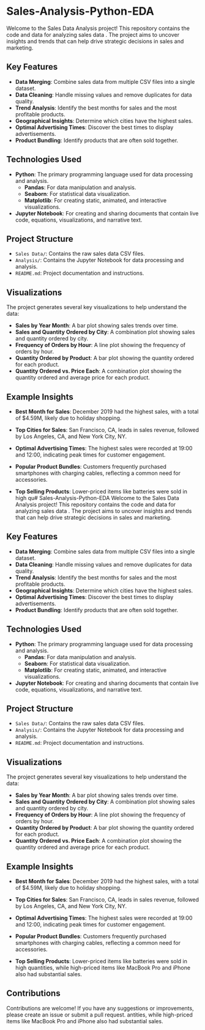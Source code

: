 # Sales-Analysis-Python-EDA
Welcome to the Sales Data Analysis project! This repository contains the code and data for analyzing sales data . The project aims to uncover insights and trends that can help drive strategic decisions in sales and marketing.


## Key Features

- **Data Merging**: Combine sales data from multiple CSV files into a single dataset.
- **Data Cleaning**: Handle missing values and remove duplicates for data quality.
- **Trend Analysis**: Identify the best months for sales and the most profitable products.
- **Geographical Insights**: Determine which cities have the highest sales.
- **Optimal Advertising Times**: Discover the best times to display advertisements.
- **Product Bundling**: Identify products that are often sold together.

## Technologies Used

- **Python**: The primary programming language used for data processing and analysis.
  - **Pandas**: For data manipulation and analysis.
  - **Seaborn**: For statistical data visualization.
  - **Matplotlib**: For creating static, animated, and interactive visualizations.
- **Jupyter Notebook**: For creating and sharing documents that contain live code, equations, visualizations, and narrative text.


## Project Structure

- `Sales Data/`: Contains the raw sales data CSV files.
- `Analysis/`: Contains the Jupyter Notebook for data processing and analysis.
- `README.md`: Project documentation and instructions.


## Visualizations

The project generates several key visualizations to help understand the data:

- **Sales by Year Month**: A bar plot showing sales trends over time.
- **Sales and Quantity Ordered by City**: A combination plot showing sales and quantity ordered by city.
- **Frequency of Orders by Hour**: A line plot showing the frequency of orders by hour.
- **Quantity Ordered by Product**: A bar plot showing the quantity ordered for each product.
- **Quantity Ordered vs. Price Each**: A combination plot showing the quantity ordered and average price for each product.


## Example Insights

- **Best Month for Sales**: December 2019 had the highest sales, with a total of $4.59M, likely due to holiday shopping.

- **Top Cities for Sales**: San Francisco, CA, leads in sales revenue, followed by Los Angeles, CA, and New York City, NY.

- **Optimal Advertising Times**: The highest sales were recorded at 19:00 and 12:00, indicating peak times for customer engagement.

- **Popular Product Bundles**: Customers frequently purchased smartphones with charging cables, reflecting a common need for accessories.

- **Top Selling Products**: Lower-priced items like batteries were sold in high qu# Sales-Analysis-Python-EDA
Welcome to the Sales Data Analysis project! This repository contains the code and data for analyzing sales data . The project aims to uncover insights and trends that can help drive strategic decisions in sales and marketing.


## Key Features

- **Data Merging**: Combine sales data from multiple CSV files into a single dataset.
- **Data Cleaning**: Handle missing values and remove duplicates for data quality.
- **Trend Analysis**: Identify the best months for sales and the most profitable products.
- **Geographical Insights**: Determine which cities have the highest sales.
- **Optimal Advertising Times**: Discover the best times to display advertisements.
- **Product Bundling**: Identify products that are often sold together.

## Technologies Used

- **Python**: The primary programming language used for data processing and analysis.
  - **Pandas**: For data manipulation and analysis.
  - **Seaborn**: For statistical data visualization.
  - **Matplotlib**: For creating static, animated, and interactive visualizations.
- **Jupyter Notebook**: For creating and sharing documents that contain live code, equations, visualizations, and narrative text.


## Project Structure

- `Sales Data/`: Contains the raw sales data CSV files.
- `Analysis/`: Contains the Jupyter Notebook for data processing and analysis.
- `README.md`: Project documentation and instructions.


## Visualizations

The project generates several key visualizations to help understand the data:

- **Sales by Year Month**: A bar plot showing sales trends over time.
- **Sales and Quantity Ordered by City**: A combination plot showing sales and quantity ordered by city.
- **Frequency of Orders by Hour**: A line plot showing the frequency of orders by hour.
- **Quantity Ordered by Product**: A bar plot showing the quantity ordered for each product.
- **Quantity Ordered vs. Price Each**: A combination plot showing the quantity ordered and average price for each product.


## Example Insights

- **Best Month for Sales**: December 2019 had the highest sales, with a total of $4.59M, likely due to holiday shopping.

- **Top Cities for Sales**: San Francisco, CA, leads in sales revenue, followed by Los Angeles, CA, and New York City, NY.

- **Optimal Advertising Times**: The highest sales were recorded at 19:00 and 12:00, indicating peak times for customer engagement.

- **Popular Product Bundles**: Customers frequently purchased smartphones with charging cables, reflecting a common need for accessories.

- **Top Selling Products**: Lower-priced items like batteries were sold in high quantities, while high-priced items like MacBook Pro and iPhone also had substantial sales.

## Contributions

Contributions are welcome! If you have any suggestions or improvements, please create an issue or submit a pull request.
antities, while high-priced items like MacBook Pro and iPhone also had substantial sales.


